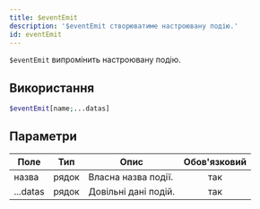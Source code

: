 ```yaml
---
title: $eventEmit
description: '$eventEmit створюватиме настроювану подію.'
id: eventEmit
---
```


`$eventEmit` випромінить настроювану подію.

## Використання

```php
$eventEmit[name;...datas]
```

## Параметри

| Поле     | Тип   | Опис                 | Обов'язковий |
| -------- | ----- | -------------------- |:------------:|
| назва    | рядок | Власна назва події.  |     так      |
| ...datas | рядок | Довільні дані подій. |     так      |